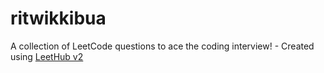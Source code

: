 # ritwikkibua
A collection of LeetCode questions to ace the coding interview! - Created using [LeetHub v2](https://github.com/arunbhardwaj/LeetHub-2.0)
